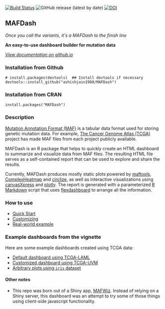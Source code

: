 [![Build Status](https://travis-ci.com/ashishjain1988/MAFDash.svg?branch=master)](https://app.travis-ci.com/github/ashishjain1988/MAFDash)
![GitHub release (latest by date)](https://img.shields.io/github/v/release/ashishjain1988/MAFDash)
[![DOI](https://zenodo.org/badge/DOI/10.5281/zenodo.6195233.svg)](https://doi.org/10.5281/zenodo.6195233)
<!--
[![CRAN status](https://www.r-pkg.org/badges/version/MAFDash)](https://cran.r-project.org/package=MAFDash)
![Downloads](https://cranlogs.r-pkg.org/badges/MAFDash)
![Total Downloads](https://cranlogs.r-pkg.org/badges/grand-total/MAFDash)
[![Codecov test coverage](https://codecov.io/gh/ashishjain1988/MAFDash/branch/main/graph/badge.svg)](https://app.codecov.io/gh/ashishjain1988/MAFDash?branch=main)
![GitHub all releases](https://img.shields.io/github/downloads/ashishjain1988/MAFDash/total)
[![R-CMD-check](https://github.com/ashishjain1988/MAFDash/workflows/R-CMD-check/badge.svg)](https://github.com/ashishjain1988/MAFDash/actions)-->

MAFDash
------------------------------------------------------------
*Once you call the variants, it's a MAFDash to the finish line*


**An easy-to-use dashboard builder for mutation data**

*[View documentation on github.io](https://ashishjain1988.github.io/MAFDash/index.html)*

### Installation from Github
```
# install.packages(devtools)  ## Install devtools if necessary
devtools::install_github("ashishjain1988/MAFDash")
```

### Installation from CRAN
```
install.packages("MAFDash")
```

### Description
[Mutation Annotation Format (MAF)](https://docs.gdc.cancer.gov/Encyclopedia/pages/Mutation_Annotation_Format/) is a tabular data format used for storing genetic mutation data. For example, [The Cancer Genome Atlas (TCGA)](https://www.cancer.gov/about-nci/organization/ccg/research/structural-genomics/tcga) project has made MAF files from each project publicly available.

MAFDash is an R package that helps to quickly create an HTML dashboard to summarize and visualize data from MAF files. The resulting HTML file serves as a self-contained report that can be used to explore and share the results.

Currently, MAFDash produces mostly static plots powered by [maftools](https://bioconductor.org/packages/release/bioc/vignettes/maftools/inst/doc/maftools.html),  [ComplexHeatmap](https://github.com/jokergoo/ComplexHeatmap) and [circlize](https://github.com/jokergoo/circlize), as well as interactive visualizations using [canvasXpress](https://cran.r-project.org/package=canvasXpress) and [plotly](https://plotly.com/r/).  The report is generated with a parameterized [R Markdown](https://rmarkdown.rstudio.com/) script that uses [flexdashboard](https://pkgs.rstudio.com/flexdashboard/) to arrange all the information.

### How to use

- [Quick Start](https://ashishjain1988.github.io/MAFDash/articles/Quick_Start.html)
- [Customizing](https://ashishjain1988.github.io/MAFDash/articles/Customizing.html)
- [Real-world example](https://ashishjain1988.github.io/MAFDash/articles/Advanced_Example.html)

### Example dashboards from the vignette
Here are some example dashboards created using TCGA data:

- [Default dashboard using TCGA-LAML](https://mtandon09.github.io/MAFDashRPackage/examples/LAML.mafdash.html)
- [Customized dashboard using TCGA-UVM](https://mtandon09.github.io/MAFDashRPackage/examples/TCGA-UVM.custom.mafdash.html.MAFDash.html)
- [Arbitrary plots using `iris` dataset](https://mtandon09.github.io/MAFDashRPackage/examples/toy_dash.html.MAFDash.html)

#### Other notes
- This repo was born out of a Shiny app, [MAFWiz](https://github.com/mtandon09/mafwiz).  Instead of relying on a Shiny server, this dashboard was an attempt to try some of those things using client-side javascript functionality.
